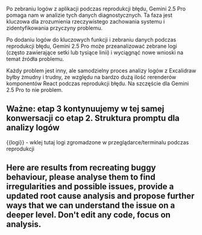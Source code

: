 Po zebraniu logów z aplikacji podczas reprodukcji błędu, Gemini 2.5 Pro pomaga nam w analizie tych danych diagnostycznych. Ta faza jest kluczowa dla zrozumienia rzeczywistego zachowania systemu i zidentyfikowania przyczyny problemu.

Po dodaniu logów do kluczowych funkcji i zebraniu danych podczas reprodukcji błędu, Gemini 2.5 Pro może przeanalizować zebrane logi (często zawierające setki lub tysiące linii) i wyciągnąć nowe wnioski na temat źródła problemu. 

Każdy problem jest inny, ale samodzielny proces analizy logów z Excalidraw byłby żmudny i trudny, ze względu na bardzo dużą ilość rerenderów komponentów React podczas reprodukcji błędu. Na szczęście dla Gemini 2.5 Pro to nie problem.

Ważne: etap 3 kontynuujemy w tej samej konwersacji co etap 2.
Struktura promptu dla analizy logów
----
{{logi}} - wklej tutaj logi zgromadzone w przeglądarce/terminalu podczas reprodukcji

Here are results from recreating buggy behaviour, please analyse them to find irregularities and possible issues, provide a updated root cause analysis and propose further ways that we can understand the issue on a deeper level. Don't edit any code, focus on analysis. 
----